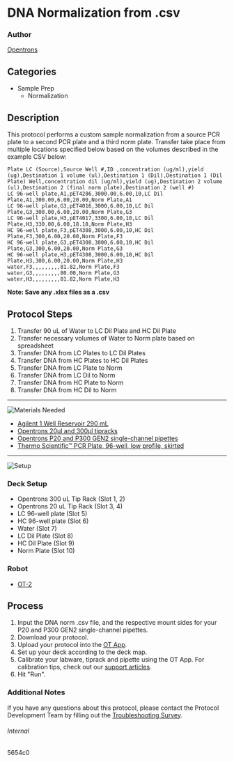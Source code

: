 # DNA Normalization from .csv

### Author
[Opentrons](https://opentrons.com/)

## Categories
* Sample Prep
	* Normalization

## Description
This protocol performs a custom sample normalization from a source PCR plate to a second PCR plate and a third norm plate. Transfer take place from multiple locations specified below based on the volumes described in the example CSV below:

```
Plate LC (Source),Source Well #,ID ,concentration (ug/ml),yield (ug),Destination 1 volume (ul),Destination 1 (Dil),Destination 1 (Dil Plate) Well,concentration dil (ug/ml),yield (ug),Destination 2 volume (ul),Destination 2 (final norm plate),Destination 2 (well #)
LC 96-well plate,A1,pET4286,3000.00,6.00,10,LC Dil Plate,A1,300.00,6.00,20.00,Norm Plate,A1
LC 96-well plate,G3,pET4016,3000,6.00,10,LC Dil Plate,G3,300.00,6.00,20.00,Norm Plate,G3
LC 96-well plate,H3,pET4017,3300,6.00,10,LC Dil Plate,H3,330.00,6.00,18.18,Norm Plate,H3
HC 96-well plate,F3,pET4308,3000,6.00,10,HC Dil Plate,F3,300,6.00,20.00,Norm Plate,F3
HC 96-well plate,G3,pET4308,3000,6.00,10,HC Dil Plate,G3,300,6.00,20.00,Norm Plate,G3
HC 96-well plate,H3,pET4308,3000,6.00,10,HC Dil Plate,H3,300,6.00,20.00,Norm Plate,H3
water,F3,,,,,,,,,81.82,Norm Plate,F3
water,G3,,,,,,,,,80.00,Norm Plate,G3
water,H3,,,,,,,,,81.82,Norm Plate,H3
```

**Note: Save any .xlsx files as a .csv**

## Protocol Steps

1. Transfer 90 uL of Water to LC Dil Plate and HC Dil Plate 
2. Transfer necessary volumes of Water to Norm plate based on spreadsheet
3. Transfer DNA from LC Plates to LC Dil Plates
4. Transfer DNA from HC Plates to HC Dil Plates
5. Transfer DNA from LC Plate to Norm
6. Transfer DNA from LC Dil to Norm
7. Transfer DNA from HC Plate to Norm
8. Transfer DNA from HC Dil to Norm

---
![Materials Needed](https://s3.amazonaws.com/opentrons-protocol-library-website/custom-README-images/001-General+Headings/materials.png)

* [Agilent 1 Well Reservoir 290 mL](https://www.agilent.com/store/en_US/Prod-201252-100/201252-100)
* [Opentrons 20µl and 300µl tipracks](https://shop.opentrons.com/collections/opentrons-tips)
* [Opentrons P20 and P300 GEN2 single-channel pipettes](https://shop.opentrons.com/collections/ot-2-pipettes/products/single-channel-electronic-pipette)
* [Thermo Scientific™ PCR Plate, 96-well, low profile, skirted](https://www.fishersci.se/shop/products/thermo-scientific-thermo-fast-96-well-full-skirted-plates-1/10039522)

---
![Setup](https://s3.amazonaws.com/opentrons-protocol-library-website/custom-README-images/001-General+Headings/Setup.png)

### Deck Setup
* Opentrons 300 uL Tip Rack (Slot 1, 2)
* Opentrons 20 uL Tip Rack (Slot 3, 4)
* LC 96-well plate (Slot 5)
* HC 96-well plate (Slot 6)
* Water (Slot 7)
* LC Dil Plate (Slot 8)
* HC Dil Plate (Slot 9)
* Norm Plate (Slot 10)

### Robot
* [OT-2](https://opentrons.com/ot-2)

## Process
1. Input the DNA norm .csv file, and the respective mount sides for your P20 and P300 GEN2 single-channel pipettes.
2. Download your protocol.
3. Upload your protocol into the [OT App](https://opentrons.com/ot-app).
4. Set up your deck according to the deck map.
5. Calibrate your labware, tiprack and pipette using the OT App. For calibration tips, check out our [support articles](https://support.opentrons.com/en/collections/1559720-guide-for-getting-started-with-the-ot-2).
6. Hit "Run".

### Additional Notes
If you have any questions about this protocol, please contact the Protocol Development Team by filling out the [Troubleshooting Survey](https://protocol-troubleshooting.paperform.co/).

###### Internal
5654c0